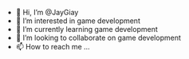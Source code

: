 - 👋 Hi, I’m @JayGiay
- 👀 I’m interested in game development
- 🌱 I’m currently learning game development
- 💞️ I’m looking to collaborate on game development
- 📫 How to reach me ...

<!---
JayGiay/JayGiay is a ✨ special ✨ repository because its `README.md` (this file) appears on your GitHub profile.
You can click the Preview link to take a look at your changes.
--->
